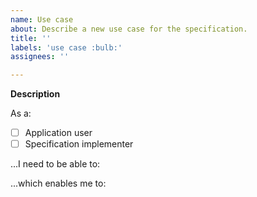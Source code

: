 ```yaml
---
name: Use case
about: Describe a new use case for the specification.
title: ''
labels: 'use case :bulb:'
assignees: ''

---
```


**Description**

As a:

- [ ] Application user
- [ ] Specification implementer

...I need to be able to:

<!-- please provide your use case details here -->

...which enables me to:

<!-- please provide the expected benefit of solving use case here -->
